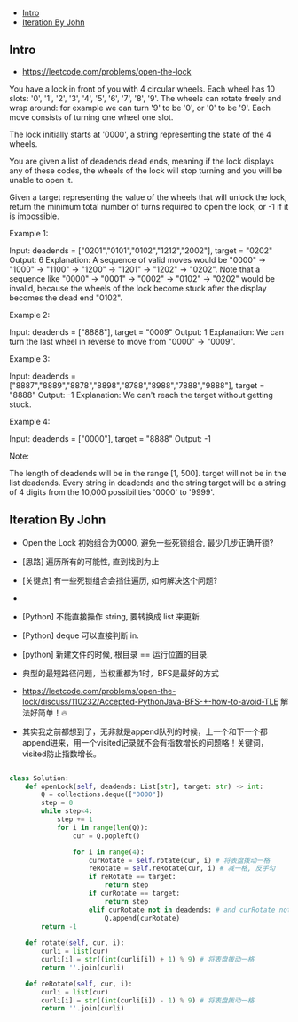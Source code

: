 - [Intro](#intro)
- [Iteration By John](#iteration-by-john)

## Intro

- https://leetcode.com/problems/open-the-lock


You have a lock in front of you with 4 circular wheels.  Each wheel has 10 slots: '0', '1', '2', '3', '4', '5', '6', '7', '8', '9'.  The wheels can rotate freely and wrap around: for example we can turn '9' to be '0', or '0' to be '9'.  Each move consists of turning one wheel one slot.

The lock initially starts at '0000', a string representing the state of the 4 wheels.

You are given a list of deadends dead ends, meaning if the lock displays any of these codes, the wheels of the lock will stop turning and you will be unable to open it.

Given a target representing the value of the wheels that will unlock the lock, return the minimum total number of turns required to open the lock, or -1 if it is impossible.

Example 1:

Input: deadends = ["0201","0101","0102","1212","2002"], target = "0202"
Output: 6
Explanation:
A sequence of valid moves would be "0000" -> "1000" -> "1100" -> "1200" -> "1201" -> "1202" -> "0202".
Note that a sequence like "0000" -> "0001" -> "0002" -> "0102" -> "0202" would be invalid,
because the wheels of the lock become stuck after the display becomes the dead end "0102".

Example 2:

Input: deadends = ["8888"], target = "0009"
Output: 1
Explanation:
We can turn the last wheel in reverse to move from "0000" -> "0009".

Example 3:

Input: deadends = ["8887","8889","8878","8898","8788","8988","7888","9888"], target = "8888"
Output: -1
Explanation:
We can't reach the target without getting stuck.

Example 4:

Input: deadends = ["0000"], target = "8888"
Output: -1

Note:

The length of deadends will be in the range [1, 500].
target will not be in the list deadends.
Every string in deadends and the string target will be a string of 4 digits from the 10,000 possibilities '0000' to '9999'.




## Iteration By John

- Open the Lock 初始组合为0000, 避免一些死锁组合, 最少几步正确开锁?
- [思路] 遍历所有的可能性, 直到找到为止
- [关键点] 有一些死锁组合会挡住遍历, 如何解决这个问题?
- 
- [Python] 不能直接操作 string, 要转换成 list 来更新.
- [Python] deque 可以直接判断 in.
- [python] 新建文件的时候, 根目录 == 运行位置的目录.




- 典型的最短路径问题，当权重都为1时，BFS是最好的方式
- https://leetcode.com/problems/open-the-lock/discuss/110232/Accepted-PythonJava-BFS-+-how-to-avoid-TLE 解法好简单！🔥
- 其实我之前都想到了，无非就是append队列的时候，上一个和下一个都append进来，用一个visited记录就不会有指数增长的问题咯！关键词，visited防止指数增长。


```py

class Solution:
    def openLock(self, deadends: List[str], target: str) -> int:
        Q = collections.deque(["0000"])
        step = 0
        while step<4:
            step += 1
            for i in range(len(Q)):
                cur = Q.popleft()

                for i in range(4):
                    curRotate = self.rotate(cur, i) # 将表盘拨动一格
                    reRotate = self.reRotate(cur, i) # 减一格, 反手勾
                    if reRotate == target:
                        return step
                    if curRotate == target:
                        return step
                    elif curRotate not in deadends: # and curRotate not in Q:
                        Q.append(curRotate)
        return -1
    
    def rotate(self, cur, i):
        curli = list(cur)
        curli[i] = str((int(curli[i]) + 1) % 9) # 将表盘拨动一格
        return ''.join(curli)

    def reRotate(self, cur, i):
        curli = list(cur)
        curli[i] = str((int(curli[i]) - 1) % 9) # 将表盘拨动一格
        return ''.join(curli)
```


